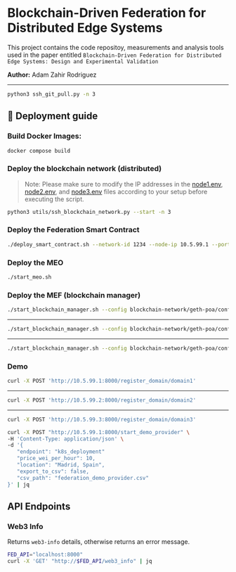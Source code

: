# Blockchain-Driven Federation for Distributed Edge Systems

This project contains the code repositoy, measurements and analysis tools used in the paper entitled `Blockchain-Driven Federation for Distributed Edge Systems: Design and Experimental Validation`

**Author:** Adam Zahir Rodriguez

---

```bash
python3 ssh_git_pull.py -n 3
```

## 🚀 Deployment guide

### Build Docker Images:
```bash
docker compose build
```

### Deploy the blockchain network (distributed)

> Note: Please make sure to modify the IP addresses in the [node1.env](./config/dlt/node1.env), [node2.env](./config/dlt/node2.env), and [node3.env](./config/dlt/node3.env) files according to your setup before executing the script.

```bash
python3 utils/ssh_blockchain_network.py --start -n 3
```

### Deploy the Federation Smart Contract

```bash
./deploy_smart_contract.sh --network-id 1234 --node-ip 10.5.99.1 --port 3334 --protocol ws
```

### Deploy the MEO

```bash
./start_meo.sh
```

### Deploy the MEF (blockchain manager)
```bash
./start_blockchain_manager.sh --config blockchain-network/geth-poa/config/node1.env --domain-function consumer
```
---
```bash
./start_blockchain_manager.sh --config blockchain-network/geth-poa/config/node2.env --domain-function provider
```
---
```bash
./start_blockchain_manager.sh --config blockchain-network/geth-poa/config/node3.env --domain-function provider
```

### Demo
```bash
curl -X POST 'http://10.5.99.1:8000/register_domain/domain1' 
```
---
```bash
curl -X POST 'http://10.5.99.2:8000/register_domain/domain2' 
```
---
```bash
curl -X POST 'http://10.5.99.3:8000/register_domain/domain3' 
```

```bash
curl -X POST "http://10.5.99.1:8000/start_demo_provider" \
-H 'Content-Type: application/json' \
-d '{
   "endpoint": "k8s_deployment"
   "price_wei_per_hour": 10,
   "location": "Madrid, Spain",
   "export_to_csv": false,
   "csv_path": "federation_demo_provider.csv"
}' | jq
```

## API Endpoints

### Web3 Info
Returns `web3-info` details, otherwise returns an error message.

```bash
FED_API="localhost:8000"
curl -X 'GET' "http://$FED_API/web3_info" | jq
```